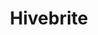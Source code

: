 ---
blog: https://blog.hivebrite.com/
facebook: http://facebook.com/hivebrite
instagram: https://instagram.com/hivebrite
linkedin: https://linkedin.com/company/hivebrite
logohandle: hivebrite
sort: hivebrite
title: Hivebrite
twitter: https://x.com/hivebrite
website: https://hivebrite.com/
---